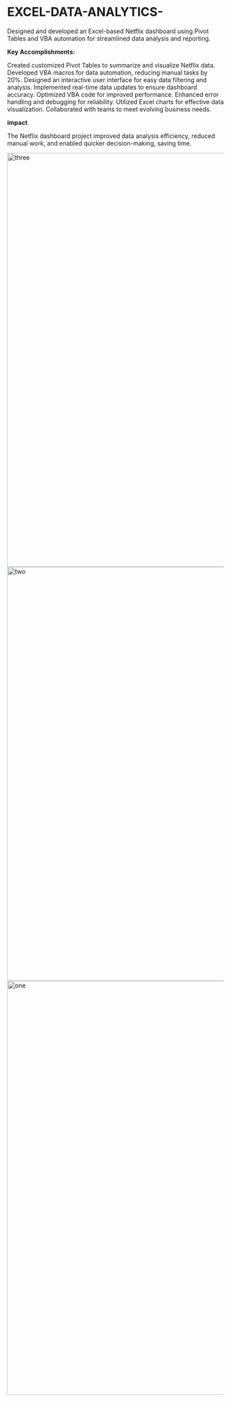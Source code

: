 # EXCEL-DATA-ANALYTICS-
Designed and developed an Excel-based Netflix dashboard using Pivot Tables and VBA automation for streamlined data analysis and reporting.

**Key Accomplishments:**

Created customized Pivot Tables to summarize and visualize Netflix data.
Developed VBA macros for data automation, reducing manual tasks by 20%.
Designed an interactive user interface for easy data filtering and analysis.
Implemented real-time data updates to ensure dashboard accuracy.
Optimized VBA code for improved performance.
Enhanced error handling and debugging for reliability.
Utilized Excel charts for effective data visualization.
Collaborated with teams to meet evolving business needs.

**impact**

The Netflix dashboard project improved data analysis efficiency, reduced manual work, and enabled quicker decision-making, saving time.

<img width="960" alt="three" src="https://github.com/suryatejaperla/EXCEL-DATA-ANALYTICS-/assets/137073606/c3f872cc-cad4-4702-82be-83022b95aaf0">


<img width="960" alt="two" src="https://github.com/suryatejaperla/EXCEL-DATA-ANALYTICS-/assets/137073606/16e29a9e-d185-4cca-8d50-232aeecec5ad">

<img width="960" alt="one" src="https://github.com/suryatejaperla/EXCEL-DATA-ANALYTICS-/assets/137073606/4325277c-1983-416e-a30a-91d8bdbc14c5">



